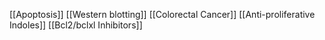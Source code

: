 [[Apoptosis]]
[[Western blotting]]
[[Colorectal Cancer]]
[[Anti-proliferative Indoles]]
[[Bcl2/bclxl Inhibitors]]

